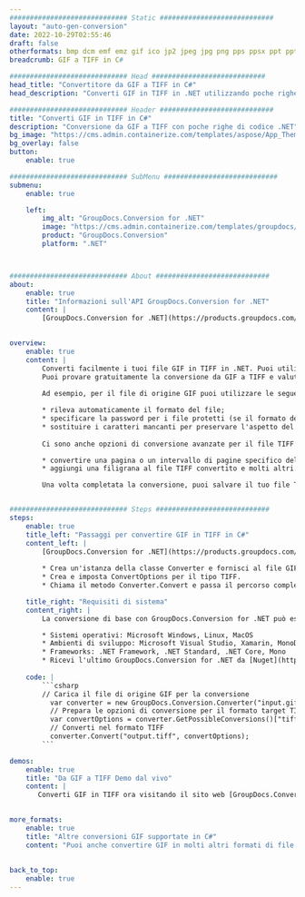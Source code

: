 ```yaml
---
############################# Static ############################
layout: "auto-gen-conversion"
date: 2022-10-29T02:55:46
draft: false
otherformats: bmp dcm emf emz gif ico jp2 jpeg jpg png pps ppsx ppt pptx psb psd svg svgz tga tif tiff webp wmf wmz
breadcrumb: GIF a TIFF in C#

############################# Head ############################
head_title: "Convertitore da GIF a TIFF in C#"
head_description: "Converti GIF in TIFF in .NET utilizzando poche righe di codice. Utilizza l'API di conversione dei documenti di GroupDocs per convertire oltre 160 formati di file."

############################# Header ############################
title: "Converti GIF in TIFF in C#"
description: "Conversione da GIF a TIFF con poche righe di codice .NET"
bg_image: "https://cms.admin.containerize.com/templates/aspose/App_Themes/V3/images/bg/header1.png"
bg_overlay: false
button:
    enable: true

############################# SubMenu ############################
submenu:
    enable: true

    left:
        img_alt: "GroupDocs.Conversion for .NET"
        image: "https://cms.admin.containerize.com/templates/groupdocs/images/product-logos/90x90-noborder/groupdocs-conversion-net.png"
        product: "GroupDocs.Conversion"
        platform: ".NET"



############################# About ############################
about:
    enable: true
    title: "Informazioni sull'API GroupDocs.Conversion for .NET"
    content: |
        [GroupDocs.Conversion for .NET](https://products.groupdocs.com/conversion/net/) può essere utilizzato per convertire Microsoft Word, Excel, PowerPoint, PDF, Visio e altri formati. GroupDocs.Conversion è un'API standalone adatta per sistemi interni e back-end in cui sono richieste prestazioni elevate. Non dipende da alcun software come Microsoft o Open Office.
    

overview:
    enable: true
    content: |
        Converti facilmente i tuoi file GIF in TIFF in .NET. Puoi utilizzare solo un paio di righe di codice C# in qualsiasi piattaforma a tua scelta come: Windows, Linux, macOS.
        Puoi provare gratuitamente la conversione da GIF a TIFF e valutare la qualità dei risultati della conversione. Insieme a semplici scenari di conversione di file, puoi provare opzioni più avanzate per caricare il file di origine GIF e per salvare il risultato di output TIFF. 
        
        Ad esempio, per il file di origine GIF puoi utilizzare le seguenti opzioni di caricamento:

        * rileva automaticamente il formato del file;
        * specificare la password per i file protetti (se il formato del file lo supporta);
        * sostituire i caratteri mancanti per preservare l'aspetto del documento.
        
        Ci sono anche opzioni di conversione avanzate per il file TIFF:

        * convertire una pagina o un intervallo di pagine specifico del documento;
        * aggiungi una filigrana al file TIFF convertito e molti altri.

        Una volta completata la conversione, puoi salvare il tuo file TIFF nel percorso del file locale o in qualsiasi archivio di terze parti come FTP, Amazon S3, Google Drive, Dropbox ecc. Nota: per convertire GIF in {{ TO}} non è necessario alcun software aggiuntivo installato, come MS Office, Open Office, Adobe Acrobat Reader ecc.


############################# Steps ############################
steps:
    enable: true
    title_left: "Passaggi per convertire GIF in TIFF in C#"
    content_left: |
        [GroupDocs.Conversion for .NET](https://products.groupdocs.com/conversion/net/) consente agli sviluppatori di convertire facilmente un file GIF in TIFF con poche righe di codice.
        
        * Crea un'istanza della classe Converter e fornisci al file GIF il percorso completo
        * Crea e imposta ConvertOptions per il tipo TIFF.
        * Chiama il metodo Converter.Convert e passa il percorso completo e il formato (TIFF) come parametro

    title_right: "Requisiti di sistema"
    content_right: |
        La conversione di base con GroupDocs.Conversion for .NET può essere eseguita in pochi semplici passaggi. Le nostre API sono supportate su tutte le principali piattaforme e sistemi operativi. Prima di eseguire il codice seguente, assicurati di avere i seguenti prerequisiti installati sul tuo sistema.

        * Sistemi operativi: Microsoft Windows, Linux, MacOS
        * Ambienti di sviluppo: Microsoft Visual Studio, Xamarin, MonoDevelop
        * Frameworks: .NET Framework, .NET Standard, .NET Core, Mono
        * Ricevi l'ultimo GroupDocs.Conversion for .NET da [Nuget](https://www.nuget.org/packages/groupdocs.conversion)
         
    code: |
        ```csharp    
        // Carica il file di origine GIF per la conversione
          var converter = new GroupDocs.Conversion.Converter("input.gif");
          // Prepara le opzioni di conversione per il formato target TIFF
          var convertOptions = converter.GetPossibleConversions()["tiff"].ConvertOptions;
          // Converti nel formato TIFF
          converter.Convert("output.tiff", convertOptions);
        ```

demos:
    enable: true
    title: "Da GIF a TIFF Demo dal vivo"
    content: |
       Converti GIF in TIFF ora visitando il sito web [GroupDocs.Conversion App](https://products.groupdocs.app/conversion/family). La demo online presenta i seguenti vantaggi
          

more_formats:
    enable: true
    title: "Altre conversioni GIF supportate in C#"
    content: "Puoi anche convertire GIF in molti altri formati di file. Si prega di consultare l'elenco di seguito."
       
       
back_to_top:
    enable: true
---
```

